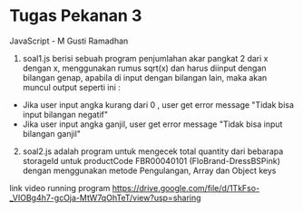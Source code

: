 # Tugas Pekanan 3
JavaScript - M Gusti Ramadhan

1. soal1.js berisi sebuah program penjumlahan akar pangkat 2 dari x dengan x, menggunakan rumus sqrt(x) dan harus diinput dengan bilangan genap, apabila di input dengan bilangan lain, maka akan muncul output seperti ini :
  - Jika user input angka kurang dari 0 , user get error message "Tidak bisa input bilangan negatif" 
  - Jika user input angka ganjil, user get error message "Tidak bisa input bilangan ganjil"

2. soal2.js adalah program untuk mengecek total quantity dari bebarapa storageId untuk productCode FBR00040101 (FloBrand-DressBSPink) dengan menggunakan metode Pengulangan, Array dan Object keys

link video running program
https://drive.google.com/file/d/1TkFso-_VIOBg4h7-gcOja-MtW7qOhTeT/view?usp=sharing
